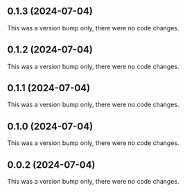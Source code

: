 ## 0.1.3 (2024-07-04)

This was a version bump only, there were no code changes.

## 0.1.2 (2024-07-04)

This was a version bump only, there were no code changes.

## 0.1.1 (2024-07-04)

This was a version bump only, there were no code changes.

## 0.1.0 (2024-07-04)

This was a version bump only, there were no code changes.

## 0.0.2 (2024-07-04)

This was a version bump only, there were no code changes.